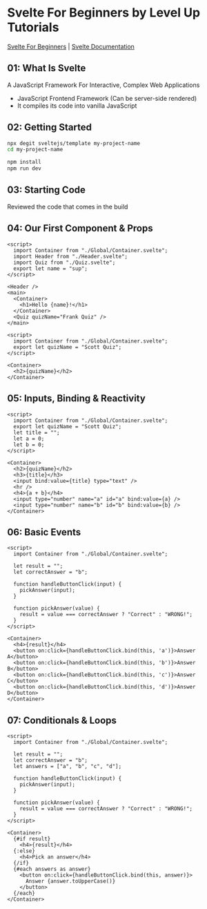 # Svelte For Beginners by Level Up Tutorials

[Svelte For Beginners](1) | [Svelte Documentation](2)

## 01: What Is Svelte

A JavaScript Framework For Interactive, Complex Web Applications

- JavaScript Frontend Framework (Can be server-side rendered)
- It compiles its code into vanilla JavaScript

## 02: Getting Started

```bash
npx degit sveltejs/template my-project-name
cd my-project-name

npm install
npm run dev
```

## 03: Starting Code

Reviewed the code that comes in the build

## 04: Our First Component & Props

```svelte
<script>
  import Container from "./Global/Container.svelte";
  import Header from "./Header.svelte";
  import Quiz from "./Quiz.svelte";
  export let name = "sup";
</script>

<Header />
<main>
  <Container>
    <h1>Hello {name}!</h1>
  </Container>
  <Quiz quizName="Frank Quiz" />
</main>
```

```svelte
<script>
  import Container from "./Global/Container.svelte";
  export let quizName = "Scott Quiz";
</script>

<Container>
  <h2>{quizName}</h2>
</Container>
```

## 05: Inputs, Binding & Reactivity

```svelte
<script>
  import Container from "./Global/Container.svelte";
  export let quizName = "Scott Quiz";
  let title = "";
  let a = 0;
  let b = 0;
</script>

<Container>
  <h2>{quizName}</h2>
  <h3>{title}</h3>
  <input bind:value={title} type="text" />
  <hr />
  <h4>{a + b}</h4>
  <input type="number" name="a" id="a" bind:value={a} />
  <input type="number" name="b" id="b" bind:value={b} />
</Container>

```

## 06: Basic Events

```svelte
<script>
  import Container from "./Global/Container.svelte";

  let result = "";
  let correctAnswer = "b";

  function handleButtonClick(input) {
    pickAnswer(input);
  }

  function pickAnswer(value) {
    result = value === correctAnswer ? "Correct" : "WRONG!";
  }
</script>

<Container>
  <h4>{result}</h4>
  <button on:click={handleButtonClick.bind(this, 'a')}>Answer A</button>
  <button on:click={handleButtonClick.bind(this, 'b')}>Answer B</button>
  <button on:click={handleButtonClick.bind(this, 'c')}>Answer C</button>
  <button on:click={handleButtonClick.bind(this, 'd')}>Answer D</button>
</Container>
```

## 07: Conditionals & Loops

```svelte
<script>
  import Container from "./Global/Container.svelte";

  let result = "";
  let correctAnswer = "b";
  let answers = ["a", "b", "c", "d"];

  function handleButtonClick(input) {
    pickAnswer(input);
  }

  function pickAnswer(value) {
    result = value === correctAnswer ? "Correct" : "WRONG!";
  }
</script>

<Container>
  {#if result}
    <h4>{result}</h4>
  {:else}
    <h4>Pick an answer</h4>
  {/if}
  {#each answers as answer}
    <button on:click={handleButtonClick.bind(this, answer)}>
      Answer {answer.toUpperCase()}
    </button>
  {/each}
</Container>
```

[1]: https://www.leveluptutorials.com/tutorials/svelte-for-beginners/what-is-svelte
[2]: https://svelte.dev/
